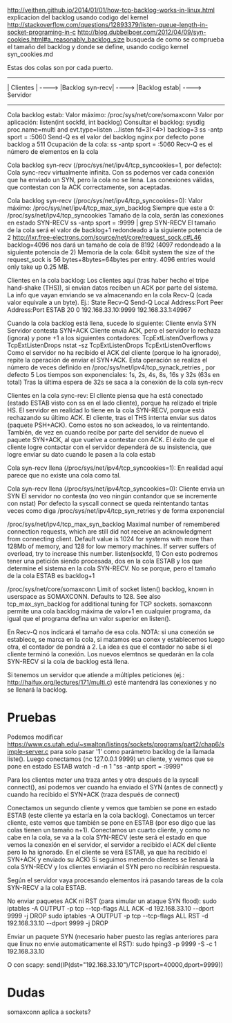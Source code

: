 http://veithen.github.io/2014/01/01/how-tcp-backlog-works-in-linux.html
  explicacion del backlog usando codigo del kernel
http://stackoverflow.com/questions/12893379/listen-queue-length-in-socket-programing-in-c
http://blog.dubbelboer.com/2012/04/09/syn-cookies.html#a_reasonably_backlog_size
  busqueda de como se comprueba el tamaño del backlog y donde se define, usando codigo kernel
syn_cookies.md

Estas dos colas son por cada puerto.

------------        ------------------       ---------------
| Clientes | ---->  |Backlog syn-recv| ----> |Backlog estab| ----> Servidor
-----------         ------------------       ---------------

Cola backlog estab:
  Valor máximo: /proc/sys/net/core/somaxconn
  Valor por aplicación: listen(int sockfd, int backlog)
    Consultar el backlog:
      sysdig proc.name=multi and evt.type=listen
        ...listen fd=3(<4>) backlog=3
      ss -antp sport = :5060
        Send-Q es el valor del backlog
      nginx por defecto pone backlog a 511
  Ocupación de la cola:
    ss -antp sport = :5060
      Recv-Q es el número de elementos en la cola

Cola backlog syn-recv (/proc/sys/net/ipv4/tcp_syncookies=1, por defecto):
  Cola sync-recv virtualmente infinita.
  Con ss podemos ver cada conexión que ha enviado un SYN, pero la cola no se llena.
  Las conexiones válidas, que contestan con la ACK correctamente, son aceptadas.

Cola backlog syn-recv (/proc/sys/net/ipv4/tcp_syncookies=0):
  Valor máximo: /proc/sys/net/ipv4/tcp_max_syn_backlog
  Siempre que este a 0: /proc/sys/net/ipv4/tcp_syncookies
  Tamaño de la cola, serán las conexiones en estado SYN-RECV
    ss -antp sport = :9999 | grep SYN-RECV
   El tamaño de la cola será el valor de backlog+1 redondeado a la siguiente potencia de 2
     http://lxr.free-electrons.com/source/net/core/request_sock.c#L46
     backlog=4096 nos dará un tamaño de cola de 8192 (4097 redondeado a la siguiente potencia de 2)
     Memoria de la cola: 64bit system the size of the request_sock is 56 bytes+8bytes=64bytes per entry. 4096 entries would only take up 0.25 MB.


Clientes en la cola backlog:
  Los clientes aquí (tras haber hecho el tripe hand-shake (THS)), si envian datos reciben un ACK por parte del sistema.
  La info que vayan enviando se va almacenando en la cola Recv-Q (cada valor equivale a un byte). Ej.:
    State      Recv-Q Send-Q        Local Address:Port          Peer Address:Port
    ESTAB      20     0             192.168.33.10:9999          192.168.33.1:49967


Cuando la cola backlog está llena, sucede lo siguiente:
  Cliente envía SYN
  Servidor contesta SYN+ACK
  Cliente envía ACK, pero el servidor lo rechaza (ignora) y pone +1 a los siguientes contadores: TcpExtListenOverflows y TcpExtListenDrops
    nstat -sz TcpExtListenDrops TcpExtListenOverflows
  Como el servidor no ha recibido el ACK del cliente (porque lo ha ignorado), repite la operación de enviar el SYN+ACK.
    Esta operación se realiza el número de veces definido en /proc/sys/net/ipv4/tcp_synack_retries , por defecto 5
    Los tiempos son exponenciales: 1s, 2s, 4s, 8s, 16s y 32s (63s en total)
    Tras la última espera de 32s se saca a la conexión de la cola syn-recv


Clientes en la cola sync-rev:
  El cliente piensa que ha está conectado (estado ESTAB visto con ss en el lado cliente), porque ha relizado el triple HS.
  El servidor en realidad lo tiene en la cola SYN-RECV, porque está rechazando su último ACK.
  El cliente, tras el THS intenta enviar sus datos (paquete PSH+ACK). Como estos no son ackeados, lo va reintentando.
  También, de vez en cuando recibe por parte del servidor de nuevo el paquete SYN+ACK, al que vuelve a contestar con ACK.
  El éxito de que el cliente logre contactar con el servidor dependerá de su insistencia, que logre enviar su dato cuando le pasen a la cola estab


Cola syn-recv llena (/proc/sys/net/ipv4/tcp_syncookies=1):
  En realidad aquí parece que no existe una cola como tal.
  

Cola syn-recv llena (/proc/sys/net/ipv4/tcp_syncookies=0):
  Cliente envia un SYN
  El servidor no contesta (no veo ningún contandor que se incremente con nstat)
  Por defecto la syscall connect se queda reintentando tantas veces como diga /proc/sys/net/ipv4/tcp_syn_retries y de forma exponencial



/proc/sys/net/ipv4/tcp_max_syn_backlog
Maximal number of remembered connection requests, which are still did not receive an acknowledgment from connecting client.
Default value is 1024 for systems with more than 128Mb of memory, and 128 for low memory machines. If server suffers of overload, try to increase this number.
listen(sockfd, 1)
Con esto podremos tener una petición siendo procesada, dos en la cola ESTAB y los que determine el sistema en la cola SYN-RECV.
No se porque, pero el tamaño de la cola ESTAB es backlog+1

/proc/sys/net/core/somaxconn
Limit of socket listen() backlog, known in userspace as SOMAXCONN. Defaults to 128. See also tcp_max_syn_backlog for additional tuning for TCP sockets.
somaxconn permite una cola backlog máxima de valor+1 en cualquier programa, da igual que el programa defina un valor superior en listen().


En Recv-Q nos indicará el tamaño de esa cola. NOTA: si una conexión se establece, se marca en la cola, si matamos esa conex y establecemos luego otra, el contador de pondrá a 2. La idea es que el contador no sabe si el cliente terminó la conexión. Los nuevos elemtnos se quedarán en la cola SYN-RECV si la cola de backlog está llena.


Si tenemos un servidor que atiende a múltiples peticiones (ej.: http://haifux.org/lectures/171/multi.c) esté mantendrá las conexiones y no se llenará la backlog.

# Pruebas

Podemos modificar https://www.cs.utah.edu/~swalton/listings/sockets/programs/part2/chap6/simple-server.c para solo pasar '1' como parámetro backlog de la llamada liste().
Luego conectamos (nc 127.0.0.1 9999) un cliente, y vemos que se pone en estado ESTAB
watch -d -n 1 "ss -antp sport = :9999"

Para los clientes meter una traza antes y otra después de la syscall connect(), así podemos ver cuando ha enviado el SYN (antes de connect) y cuando ha recibido el SYN+ACK (traza después de connect)

Conectamos un segundo cliente y vemos que tambien se pone en estado ESTAB (este cliente ya estaría en la cola backlog).
Conectamos un tercer cliente, este vemos que también se pone en ESTAB (por eso digo que las colas tienen un tamaño n+1).
Conectamos un cuarto cliente, y como no cabe en la cola, se va a la cola SYN-RECV (este será el estado en que vemos la conexión en el servidor, el servidor a recibido el ACK del cliente pero lo ha ignorado. En el cliente se verá ESTAB, ya que ha recibido el SYN+ACK y enviado su ACK)
Si seguimos metiendo clientes se llenará la cola SYN-RECV y los clientes enviarán el SYN pero no recibirán respuesta.

Según el servidor vaya procesando elementos irá pasando tareas de la cola SYN-RECV a la cola ESTAB.



No enviar paquetes ACK ni RST (para simular un ataque SYN flood):
sudo iptables -A OUTPUT -p tcp --tcp-flags ALL ACK -d 192.168.33.10 --dport 9999 -j DROP
sudo iptables -A OUTPUT -p tcp --tcp-flags ALL RST -d 192.168.33.10 --dport 9999 -j DROP

Enviar un paquete SYN (necesario haber puesto las reglas anteriores para que linux no envie automaticamente el RST):
sudo hping3 -p 9999 -S -c 1 192.168.33.10

O con scapy:
send(IP(dst="192.168.33.10")/TCP(sport=40000,dport=9999))



# Dudas
somaxconn aplica a sockets?

